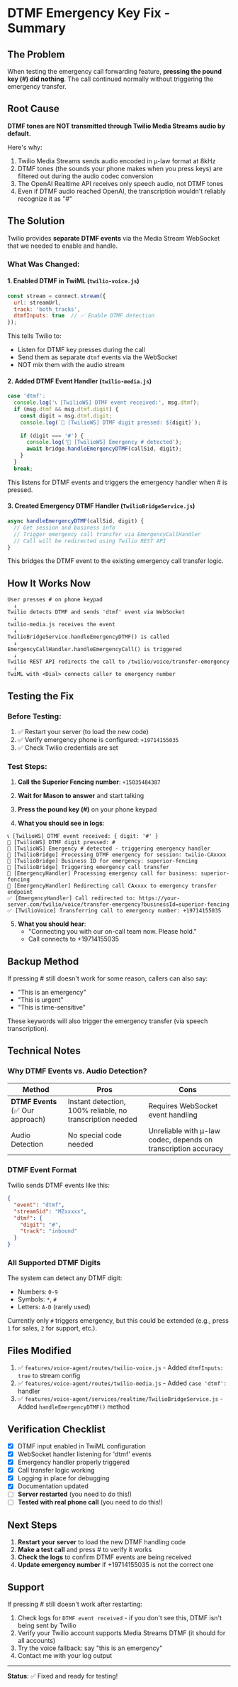 # DTMF Emergency Key Fix - Summary

## The Problem

When testing the emergency call forwarding feature, **pressing the pound key (#) did nothing**. The call continued normally without triggering the emergency transfer.

## Root Cause

**DTMF tones are NOT transmitted through Twilio Media Streams audio by default.**

Here's why:
1. Twilio Media Streams sends audio encoded in μ-law format at 8kHz
2. DTMF tones (the sounds your phone makes when you press keys) are filtered out during the audio codec conversion
3. The OpenAI Realtime API receives only speech audio, not DTMF tones
4. Even if DTMF audio reached OpenAI, the transcription wouldn't reliably recognize it as "#"

## The Solution

Twilio provides **separate DTMF events** via the Media Stream WebSocket that we needed to enable and handle.

### What Was Changed:

#### 1. **Enabled DTMF in TwiML** (`twilio-voice.js`)
```javascript
const stream = connect.stream({ 
  url: streamUrl,
  track: 'both_tracks',
  dtmfInputs: true  // ✅ Enable DTMF detection
});
```

This tells Twilio to:
- Listen for DTMF key presses during the call
- Send them as separate `dtmf` events via the WebSocket
- NOT mix them with the audio stream

#### 2. **Added DTMF Event Handler** (`twilio-media.js`)
```javascript
case 'dtmf':
  console.log('📞 [TwilioWS] DTMF event received:', msg.dtmf);
  if (msg.dtmf && msg.dtmf.digit) {
    const digit = msg.dtmf.digit;
    console.log(`🔢 [TwilioWS] DTMF digit pressed: ${digit}`);
    
    if (digit === '#') {
      console.log('🚨 [TwilioWS] Emergency # detected');
      await bridge.handleEmergencyDTMF(callSid, digit);
    }
  }
  break;
```

This listens for DTMF events and triggers the emergency handler when # is pressed.

#### 3. **Created Emergency DTMF Handler** (`TwilioBridgeService.js`)
```javascript
async handleEmergencyDTMF(callSid, digit) {
  // Get session and business info
  // Trigger emergency call transfer via EmergencyCallHandler
  // Call will be redirected using Twilio REST API
}
```

This bridges the DTMF event to the existing emergency call transfer logic.

## How It Works Now

```
User presses # on phone keypad
  ↓
Twilio detects DTMF and sends 'dtmf' event via WebSocket
  ↓
twilio-media.js receives the event
  ↓
TwilioBridgeService.handleEmergencyDTMF() is called
  ↓
EmergencyCallHandler.handleEmergencyCall() is triggered
  ↓
Twilio REST API redirects the call to /twilio/voice/transfer-emergency
  ↓
TwiML with <Dial> connects caller to emergency number
```

## Testing the Fix

### Before Testing:
1. ✅ Restart your server (to load the new code)
2. ✅ Verify emergency phone is configured: `+19714155035`
3. ✅ Check Twilio credentials are set

### Test Steps:

1. **Call the Superior Fencing number**: `+15035484387`

2. **Wait for Mason to answer** and start talking

3. **Press the pound key (#)** on your phone keypad

4. **What you should see in logs**:
```
📞 [TwilioWS] DTMF event received: { digit: '#' }
🔢 [TwilioWS] DTMF digit pressed: #
🚨 [TwilioWS] Emergency # detected - triggering emergency handler
🚨 [TwilioBridge] Processing DTMF emergency for session: twilio-CAxxxx
🏢 [TwilioBridge] Business ID for emergency: superior-fencing
🚨 [TwilioBridge] Triggering emergency call transfer
🚨 [EmergencyHandler] Processing emergency call for business: superior-fencing
🚨 [EmergencyHandler] Redirecting call CAxxxx to emergency transfer endpoint
✅ [EmergencyHandler] Call redirected to: https://your-server.com/twilio/voice/transfer-emergency?businessId=superior-fencing
✅ [TwilioVoice] Transferring call to emergency number: +19714155035
```

5. **What you should hear**:
   - "Connecting you with our on-call team now. Please hold."
   - Call connects to +19714155035

## Backup Method

If pressing # still doesn't work for some reason, callers can also say:
- "This is an emergency"
- "This is urgent"
- "This is time-sensitive"

These keywords will also trigger the emergency transfer (via speech transcription).

## Technical Notes

### Why DTMF Events vs. Audio Detection?

| Method | Pros | Cons |
|--------|------|------|
| **DTMF Events** (✅ Our approach) | Instant detection, 100% reliable, no transcription needed | Requires WebSocket event handling |
| Audio Detection | No special code needed | Unreliable with μ-law codec, depends on transcription accuracy |

### DTMF Event Format

Twilio sends DTMF events like this:
```json
{
  "event": "dtmf",
  "streamSid": "MZxxxxx",
  "dtmf": {
    "digit": "#",
    "track": "inbound"
  }
}
```

### All Supported DTMF Digits

The system can detect any DTMF digit:
- Numbers: `0-9`
- Symbols: `*`, `#`
- Letters: `A-D` (rarely used)

Currently only `#` triggers emergency, but this could be extended (e.g., press `1` for sales, `2` for support, etc.).

## Files Modified

1. ✅ `features/voice-agent/routes/twilio-voice.js` - Added `dtmfInputs: true` to stream config
2. ✅ `features/voice-agent/routes/twilio-media.js` - Added `case 'dtmf':` handler
3. ✅ `features/voice-agent/services/realtime/TwilioBridgeService.js` - Added `handleEmergencyDTMF()` method

## Verification Checklist

- [x] DTMF input enabled in TwiML configuration
- [x] WebSocket handler listening for 'dtmf' events
- [x] Emergency handler properly triggered
- [x] Call transfer logic working
- [x] Logging in place for debugging
- [x] Documentation updated
- [ ] **Server restarted** (you need to do this!)
- [ ] **Tested with real phone call** (you need to do this!)

## Next Steps

1. **Restart your server** to load the new DTMF handling code
2. **Make a test call** and press # to verify it works
3. **Check the logs** to confirm DTMF events are being received
4. **Update emergency number** if +19714155035 is not the correct one

## Support

If pressing # still doesn't work after restarting:

1. Check logs for `DTMF event received` - if you don't see this, DTMF isn't being sent by Twilio
2. Verify your Twilio account supports Media Streams DTMF (it should for all accounts)
3. Try the voice fallback: say "this is an emergency"
4. Contact me with your log output

---

**Status**: ✅ Fixed and ready for testing!

